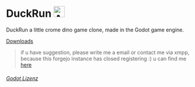 # DuckRun [<img src="https://teapot.informationsanarchistik.de/Megamichi/DuckRun/raw/branch/main/icon.png" title="Alt text" width="30" height="30">](DuckRun)
DuckRun a little crome dino game clone, made in the Godot game engine.

[Downloads](https://teapot.informationsanarchistik.de/Megamichi/DuckRun/releases)

> if u have suggestion, please write me a email or contact me via xmpp, because this forgejo instance has closed registering :)
> u can find me [here](https://gubb.i21k.de/Megamichi)
###### [Godot Lizenz](https://godotengine.org/license/)
